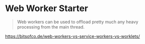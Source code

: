 # Web Worker Starter

> Web workers can be used to offload pretty much any heavy processing from the main thread.

https://bitsofco.de/web-workers-vs-service-workers-vs-worklets/